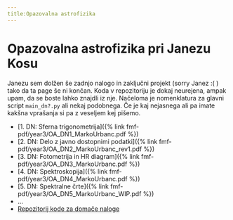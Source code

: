 ```yaml
---
title:Opazovalna astrofizika
---
```

# Opazovalna astrofizika pri Janezu Kosu
Janezu sem dolžen še zadnjo nalogo in zaključni projekt (sorry Janez :( ) tako da ta page še ni končan. Koda v repozitoriju je dokaj neurejena, ampak upam, da se boste lahko znajdli iz nje. Načeloma je nomenklatura za glavni script `main_dn?.py` ali nekaj podobnega. Če je kaj nejasnega ali pa imate kakšna vprašanja si pa z veseljem kej pišemo.

* [1. DN: Sferna trigonometrija]({% link fmf-pdf/year3/OA_DN1_MarkoUrbanc.pdf %})
* [2. DN: Delo z javno dostopnimi podatki]({% link fmf-pdf/year3/OA_DN2_MarkoUrbanc_rev1.pdf %})
* [3. DN: Fotometrija in HR diagram]({% link fmf-pdf/year3/OA_DN3_MarkoUrbanc.pdf %})
* [4. DN: Spektroskopija]({% link fmf-pdf/year3/OA_DN4_MarkoUrbanc.pdf %})
* [5. DN: Spektralne črte]({% link fmf-pdf/year3/OA_DN5_MarkoUrbanc_WIP.pdf %})
* ...
* [Repozitorij kode za domače naloge](https://github.com/pengu5055/ObservationalAstrophysics)
